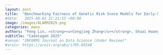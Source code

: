 ```yaml
---
layout: post
title:  "Benchmarking Fairness of Genetic Risk Score Models for Early-Stage Prediction of Type 1 Diabetes"
#date:   2025-08-01 21:21:53 +00:00
image: /images/ALARM2025.png
categories: manu
authors: "Feng Lin, <strong><u>Congjing Zhang</u></strong>, Shuai Huang"
subtitle: "Cadatagen 2025"
#venue: "INFORMS Journal on Data Science (Under Review)"
#arxiv: https://arxiv.org/abs/1705.05548
---
```



